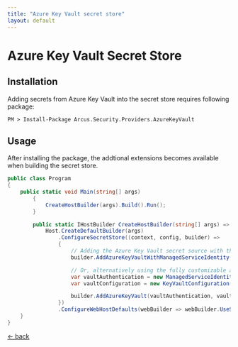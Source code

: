 ```yaml
---
title: "Azure Key Vault secret store"
layout: default
---
```


# Azure Key Vault Secret Store

## Installation
Adding secrets from Azure Key Vault into the secret store requires following package:

```shell
PM > Install-Package Arcus.Security.Providers.AzureKeyVault
```

## Usage
After installing the package, the addtional extensions becomes available when building the secret store.

```csharp
public class Program
{
    public static void Main(string[] args)
        {
            CreateHostBuilder(args).Build().Run();
        }

        public static IHostBuilder CreateHostBuilder(string[] args) =>
            Host.CreateDefaultBuilder(args)
                .ConfigureSecretStore((context, config, builder) =>
                {
                    // Adding the Azure Key Vault secret source with the built-in overloads
                    builder.AddAzureKeyVaultWithManagedServiceIdentity(keyVaultUri);

                    // Or, alternatively using the fully customizable approach.
                    var vaultAuthentication = new ManagedServiceIdentityAuthentication();
                    var vaultConfiguration = new KeyVaultConfiguration(keyVaultUri);

                    builder.AddAzureKeyVault(vaultAuthentication, vaultConfiguration);
                })
                .ConfigureWebHostDefaults(webBuilder => webBuilder.UseStartup<Startup>());
    }
}
```

[&larr; back](/)